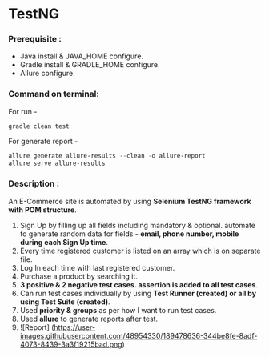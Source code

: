 # TestNG

### Prerequisite :
- Java install & JAVA_HOME configure.
- Gradle install & GRADLE_HOME configure.
- Allure configure.

### Command on terminal:

For run -

`gradle clean test`

For generate report -
```powershell
allure generate allure-results --clean -o allure-report
allure serve allure-results
```

### Description : 
An E-Commerce site is automated by using __Selenium TestNG framework with POM structure__.
1. Sign Up by filling up all fields including mandatory & optional. automate to generate random data for fields - __email, phone number, mobile during each Sign Up time__.
2. Every time registered customer is listed on an array which is on separate file.
3. Log In each time with last registered customer.
4. Purchase a product by searching it.
5. __3 positive & 2 negative test cases. assertion is added to all test cases__. 
6. Can run test cases individually by using __Test Runner (created) or all by using Test Suite (created)__.
7. Used __priority & groups__ as per how I  want to run test cases.
8. Used __allure__ to generate reports after test.
9. ![Report]
(https://user-images.githubusercontent.com/48954330/189478636-344be8fe-8adf-4073-8439-3a3f19215bad.png)
